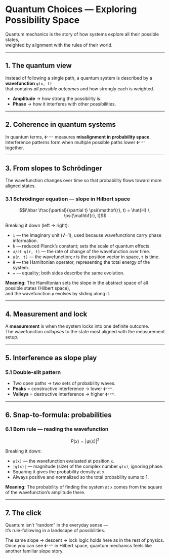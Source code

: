 # Quantum Choices — Exploring Possibility Space

Quantum mechanics is the story of how systems explore all their possible states,  
weighted by alignment with the rules of their world.

---

## 1. The quantum view

Instead of following a single path, a quantum system is described by a **wavefunction** `ψ(x, t)`  
that contains *all possible outcomes* and how strongly each is weighted.

- **Amplitude** → how strong the possibility is.  
- **Phase** → how it interferes with other possibilities.

---

## 2. Coherence in quantum systems

In quantum terms, `Φᶜᵒʰ` measures **misalignment in probability space**.  
Interference patterns form when multiple possible paths lower `Φᶜᵒʰ` together.

---

## 3. From slopes to Schrödinger

The wavefunction changes over time so that probability flows toward more aligned states.

### 3.1 Schrödinger equation — slope in Hilbert space

```math
i\hbar \frac{\partial}{\partial t} \psi(\mathbf{r}, t) = \hat{H} \, \psi(\mathbf{r}, t)
```

Breaking it down (left → right):

- `i` — the imaginary unit (√−1), used because wavefunctions carry phase information.  
- `ħ` — reduced Planck’s constant; sets the scale of quantum effects.  
- `∂/∂t ψ(r, t)` — the rate of change of the wavefunction over time.  
- `ψ(𝐫, t)` — the wavefunction; `𝐫` is the position vector in space, `t` is time.  
- `Ĥ` — the Hamiltonian operator, representing the total energy of the system.  
- `=` — equality; both sides describe the same evolution.  

**Meaning:** The Hamiltonian sets the slope in the abstract space of all possible states (Hilbert space),  
and the wavefunction `ψ` evolves by sliding along it.

---

## 4. Measurement and lock

A **measurement** is when the system locks into one definite outcome.  
The wavefunction *collapses* to the state most aligned with the measurement setup.

---

## 5. Interference as slope play

### 5.1 Double-slit pattern

- Two open paths → two sets of probability waves.  
- **Peaks** = constructive interference → lower `Φᶜᵒʰ`.  
- **Valleys** = destructive interference → higher `Φᶜᵒʰ`.

---

## 6. Snap-to-formula: probabilities

### 6.1 Born rule — reading the wavefunction

```math
P(x) = |\psi(x)|^2
```

Breaking it down:

- `ψ(x)` — the wavefunction evaluated at position `x`.  
- `|ψ(x)|` — magnitude (size) of the complex number `ψ(x)`, ignoring phase.  
- Squaring it gives the probability density at `x`.  
- Always positive and normalized so the total probability sums to 1.

**Meaning:** The probability of finding the system at `x` comes from the square of the wavefunction’s amplitude there.

---

## 7. The click

Quantum isn’t “random” in the everyday sense —  
it’s rule-following in a landscape of possibilities.  

The same slope → descent → lock logic holds here as in the rest of physics.  
Once you can see `Φᶜᵒʰ` in Hilbert space, quantum mechanics feels like another familiar slope story.
